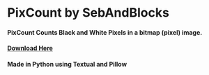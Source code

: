 # PixCount by SebAndBlocks
#### PixCount Counts Black and White Pixels in a bitmap (pixel) image.
#### [Download Here](https://github.com/SebAndBlocks/randomapps/releases/tag/pixc-1.1)
#### Made in Python using Textual and Pillow
